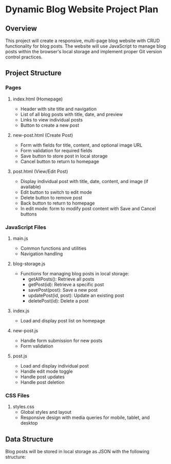 # Dynamic Blog Website Project Plan

## Overview
This project will create a responsive, multi-page blog website with CRUD functionality for blog posts. The website will use JavaScript to manage blog posts within the browser's local storage and implement proper Git version control practices.

## Project Structure

### Pages
1. index.html (Homepage)
   - Header with site title and navigation
   - List of all blog posts with title, date, and preview
   - Links to view individual posts
   - Button to create a new post

2. new-post.html (Create Post)
   - Form with fields for title, content, and optional image URL
   - Form validation for required fields
   - Save button to store post in local storage
   - Cancel button to return to homepage

3. post.html (View/Edit Post)
   - Display individual post with title, date, content, and image (if available)
   - Edit button to switch to edit mode
   - Delete button to remove post
   - Back button to return to homepage
   - In edit mode: form to modify post content with Save and Cancel buttons

### JavaScript Files
1. main.js
   - Common functions and utilities
   - Navigation handling

2. blog-storage.js
   - Functions for managing blog posts in local storage:
     - getAllPosts(): Retrieve all posts
     - getPost(id): Retrieve a specific post
     - savePost(post): Save a new post
     - updatePost(id, post): Update an existing post
     - deletePost(id): Delete a post

3. index.js
   - Load and display post list on homepage

4. new-post.js
   - Handle form submission for new posts
   - Form validation

5. post.js
   - Load and display individual post
   - Handle edit mode toggle
   - Handle post updates
   - Handle post deletion

### CSS Files
1. styles.css
   - Global styles and layout
   - Responsive design with media queries for mobile, tablet, and desktop

## Data Structure
Blog posts will be stored in local storage as JSON with the following structure:
